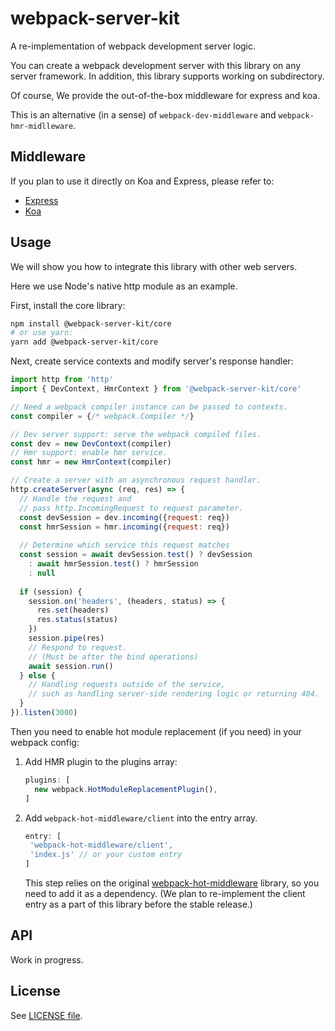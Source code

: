 # webpack-server-kit
A re-implementation of webpack development server logic.

You can create a webpack development server with this library on any server framework. In addition, this library supports working on subdirectory.

Of course, We provide the out-of-the-box middleware for express and koa.

This is an alternative (in a sense) of `webpack-dev-middleware` and `webpack-hmr-midlleware`.

## Middleware
If you plan to use it directly on Koa and Express, please refer to:

- [Express](packages/express)
- [Koa](packages/koa)

## Usage
We will show you how to integrate this library with other web servers.

Here we use Node's native http module as an example.

First, install the core library:

```bash
npm install @webpack-server-kit/core
# or use yarn:
yarn add @webpack-server-kit/core
```
Next, create service contexts and modify server's response handler:
```javascript
import http from 'http'
import { DevContext, HmrContext } from '@webpack-server-kit/core'

// Need a webpack compiler instance can be passed to contexts.
const compiler = {/* webpack.Compiler */}

// Dev server support: serve the webpack compiled files.
const dev = new DevContext(compiler)
// Hmr support: enable hmr service.
const hmr = new HmrContext(compiler)

// Create a server with an asynchronous request handler.
http.createServer(async (req, res) => {
  // Handle the request and
  // pass http.IncomingRequest to request parameter.
  const devSession = dev.incoming({request: req})
  const hmrSession = hmr.incoming({request: req})
  
  // Determine which service this request matches
  const session = await devSession.test() ? devSession
    : await hmrSession.test() ? hmrSession
    : null
    
  if (session) {
    session.on('headers', (headers, status) => {
      res.set(headers)
      res.status(status)
    })
    session.pipe(res)
    // Respond to request.
    // (Must be after the bind operations)
    await session.run()
  } else {
    // Handling requests outside of the service,
    // such as handling server-side rendering logic or returning 404.
  }
}).listen(3000)
```
Then you need to enable hot module replacement (if you need) in your webpack config:

1. Add HMR plugin to the plugins array:
    ```javascript
    plugins: [
      new webpack.HotModuleReplacementPlugin(),
    ]
    ```

2. Add `webpack-hot-middleware/client` into the entry array.

    ```javascript
    entry: [
     'webpack-hot-middleware/client',
     'index.js' // or your custom entry
    ]
    ```

    This step relies on the original [webpack-hot-middleware](https://github.com/webpack-contrib/webpack-hot-middleware) library, so you need to add it as a dependency. (We plan to re-implement the client entry as a part of this library before the stable release.)

## API
Work in progress.

## License
See [LICENSE file](LICENSE).

